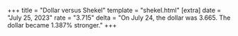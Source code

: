 +++
title = "Dollar versus Shekel"
template = "shekel.html"
[extra]
date = "July 25, 2023"
rate = "3.715"
delta = "On July 24, the dollar was 3.665. The dollar became 1.387% stronger."
+++
